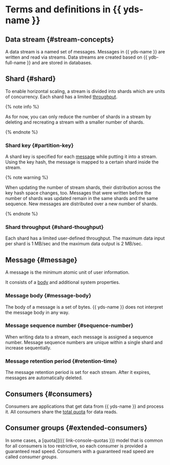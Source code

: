 # Terms and definitions in {{ yds-name }}

## Data stream {#stream-concepts}

A data stream is a named set of messages. Messages in {{ yds-name }} are written and read via streams. Data streams are created based on {{ ydb-full-name }} and are stored in databases.

## Shard {#shard}

To enable horizontal scaling, a stream is divided into shards which are units of concurrency. Each shard has a limited [throughput](#shard-thoughput).

{% note info %}

As for now, you can only reduce the number of shards in a stream by deleting and recreating a stream with a smaller number of shards.

{% endnote %}

### Shard key {#partition-key}

A shard key is specified for each [message](#message) while putting it into a stream. Using the key hash, the message is mapped to a certain shard inside the stream.

{% note warning %}

When updating the number of stream shards, their distribution across the key hash space changes, too. Messages that were written before the number of shards was updated remain in the same shards and the same sequence. New messages are distributed over a new number of shards.

{% endnote %}

### Shard throughput {#shard-thoughput}

Each shard has a limited user-defined throughput. The maximum data input per shard is 1 MB/sec and the maximum data output is 2 MB/sec.

## Message {#message}

A message is the minimum atomic unit of user information.

It consists of a [body](#message-body) and additional system properties.

### Message body {#message-body}

The body of a message is a set of bytes. {{ yds-name }} does not interpret the message body in any way.

### Message sequence number {#sequence-number}

When writing data to a stream, each message is assigned a sequence number. Message sequence numbers are unique within a single shard and increase sequentially.

### Message retention period {#retention-time}

The message retention period is set for each stream. After it expires, messages are automatically deleted.

## Consumers {#consumers}

Consumers are applications that get data from {{ yds-name }} and process it. All consumers share the [total quota](limits.md) for data reads.

## Consumer groups {#extended-consumers}

In some cases, a [quota]]({{ link-console-quotas }}) model that is common for all consumers is too restrictive, so each consumer is provided a guaranteed read speed. Consumers with a guaranteed read speed are called _consumer groups_.